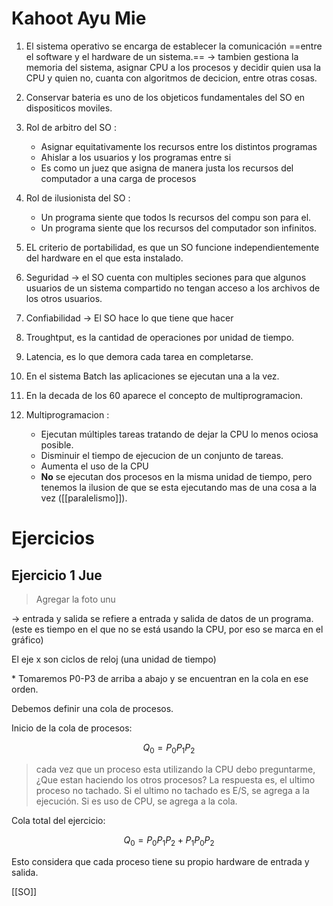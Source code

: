 # Kahoot Ayu Mie

1. El sistema operativo se encarga de establecer la comunicación ==entre el software y el hardware de un sistema.== -> tambien gestiona la memoria del sistema, asignar CPU a los procesos y decidir quien usa la CPU y quien no, cuanta con algoritmos de decicion, entre otras cosas. 

2. Conservar bateria es uno de los objeticos fundamentales del SO en dispositicos moviles.

3. Rol de arbitro del SO : 
    * Asignar equitativamente los recursos entre los distintos programas
    * Ahislar a los usuarios y los programas entre si
    * Es como un juez que asigna de manera justa los recursos del computador a una carga de procesos

4. Rol de ilusionista del SO :
    * Un programa siente que todos ls recursos del compu son para el.
    * Un programa siente que los recursos del computador son infinitos.

5. EL criterio de portabilidad, es que un SO funcione independientemente del hardware en el que esta instalado.

6. Seguridad -> el SO cuenta con multiples seciones para que algunos usuarios de un sistema compartido no tengan acceso a los archivos de los otros usuarios.

7. Confiabilidad -> El SO hace lo que tiene que hacer

8. Troughtput, es la cantidad de operaciones por unidad de tiempo.

9. Latencia, es lo que demora cada tarea en completarse.

10. En el sistema Batch las aplicaciones se ejecutan una a la vez.

11. En la decada de los 60 aparece el concepto de multiprogramacion.

12. Multiprogramacion : 
    * Ejecutan múltiples tareas tratando de dejar la CPU lo menos ociosa posible.
    * Disminuir el tiempo de ejecucion de un conjunto de tareas.
    * Aumenta el uso de la CPU
    * **No** se ejecutan dos procesos en la misma unidad de tiempo, pero tenemos la ilusion de que se esta ejecutando mas de una cosa a la vez ([[paralelismo]]).

# Ejercicios

## Ejercicio 1 Jue

> Agregar la foto unu

-> entrada y salida se refiere a entrada y salida de datos de un programa. (este es tiempo en el que no se está usando la CPU, por eso se marca en el gráfico)

El eje x son ciclos de reloj (una unidad de tiempo)

\* Tomaremos P0-P3 de arriba a abajo y se encuentran en la cola en ese orden.

Debemos definir una cola de procesos.

Inicio de la cola de procesos:
 
$$ Q_0 = P_0P_1P_2 $$

> cada vez que un proceso esta utilizando la CPU debo preguntarme, ¿Que estan haciendo los otros procesos? La respuesta es, el ultimo proceso no tachado.
> Si el ultimo no tachado es E/S, se agrega a la ejecución. Si es uso de CPU, se agrega a la cola.

Cola total del ejercicio:

$$ Q_0 = P_0P_1P_2 + P_1P_0P_2 $$

Esto considera que cada proceso tiene su propio hardware de entrada y salida. 


[[SO]]